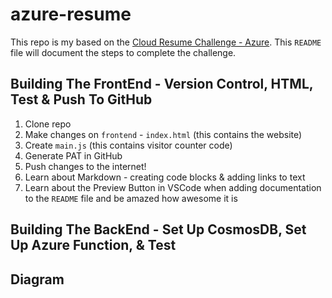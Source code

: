 # azure-resume
This repo is my based on the [Cloud Resume Challenge - Azure](https://cloudresumechallenge.dev/docs/the-challenge/azure/). 
This `README` file will document the steps to complete the challenge. 

## Building The FrontEnd - Version Control, HTML, Test & Push To GitHub
1. Clone repo
2. Make changes on `frontend` - `index.html` (this contains the website)
3. Create `main.js` (this contains visitor counter code)
4. Generate PAT in GitHub
5. Push changes to the internet!
6. Learn about Markdown - creating code blocks & adding links to text 
7. Learn about the Preview Button in VSCode when adding documentation to the `README` file and be amazed how awesome it is

## Building The BackEnd - Set Up CosmosDB, Set Up Azure Function, & Test

## Diagram